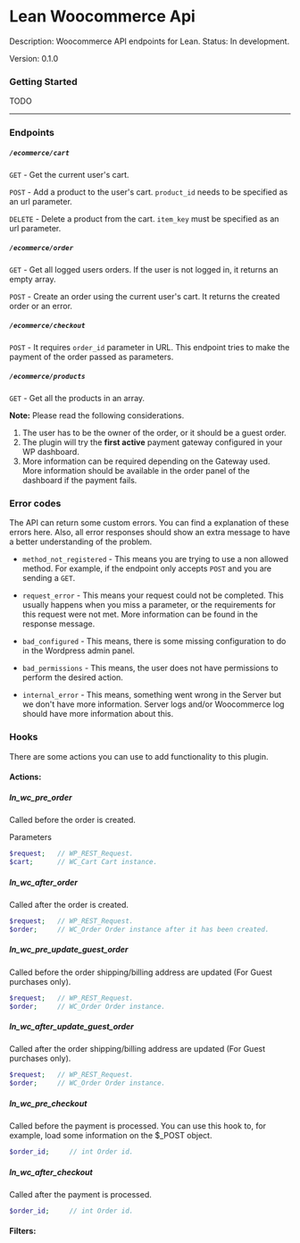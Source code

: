 # Lean Woocommerce Api
Description: Woocommerce API endpoints for Lean.
Status: In development.

Version: 0.1.0


### Getting Started
TODO

---
### Endpoints
##### `/ecommerce/cart`
`GET` - Get the current user's cart.

`POST` - Add a product to the user's cart. `product_id` needs to be specified as an url parameter.

`DELETE` - Delete a product from the cart. `item_key` must be specified as an url parameter.

##### `/ecommerce/order`
`GET` - Get all logged users orders. If the user is not logged in, it returns an empty array.

`POST` - Create an order using the current user's cart. It returns the created order or an error.

##### `/ecommerce/checkout`
`POST` - It requires `order_id` parameter in URL. This endpoint tries to make the payment of the
order passed as parameters. 

##### `/ecommerce/products`
`GET` - Get all the products in an array.

**Note:** Please read the following considerations.

1. The user has to be the owner of the order, or it should be a guest order.
2. The plugin will try the **first active** payment gateway configured in your WP dashboard.
3. More information can be required depending on the Gateway used. More information should be available
 in the order panel of the dashboard if the payment fails.

### Error codes
The API can return some custom errors. You can find a explanation of
these errors here. Also, all error responses should show an extra message to have a better
understanding of the problem.

* `method_not_registered` - This means you are trying to use a non allowed method. For example, if the endpoint
only accepts `POST` and you are sending a `GET`.

* `request_error` - This means your request could not be completed. This usually happens when you miss a parameter, or
the requirements for this request were not met. More information can be found in the response message.

* `bad_configured` - This means, there is some missing configuration to do in the Wordpress admin panel.

* `bad_permissions` - This means, the user does not have permissions to perform the desired action.

* `internal_error` - This means, something went wrong in the Server but we don't have more information. Server logs
and/or Woocommerce log should have more information about this.

### Hooks
There are some actions you can use to add functionality to this plugin.

#### Actions:
##### ln_wc_pre_order
Called before the order is created.

Parameters
```php
$request;   // WP_REST_Request.
$cart;      // WC_Cart Cart instance.
```

##### ln_wc_after_order
Called after the order is created.
```php
$request;   // WP_REST_Request.
$order;     // WC_Order Order instance after it has been created.
```

##### ln_wc_pre_update_guest_order
Called before the order shipping/billing address are updated (For Guest purchases only).
```php
$request;   // WP_REST_Request.
$order;     // WC_Order Order instance.
```

##### ln_wc_after_update_guest_order
Called after the order shipping/billing address are updated (For Guest purchases only).
```php
$request;   // WP_REST_Request.
$order;     // WC_Order Order instance.
```

##### ln_wc_pre_checkout
Called before the payment is processed. You can use this hook to, for example, load some information on the $_POST object.
```php
$order_id;     // int Order id.
```

##### ln_wc_after_checkout
Called after the payment is processed.
```php
$order_id;     // int Order id.
```

#### Filters: